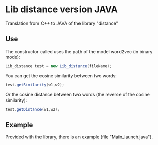 # Lib distance version JAVA

Translation from C++ to JAVA of the library "distance"

## Use

The constructor called uses the path of the model word2vec (in binary mode):
```java
Lib_distance test = new Lib_distance(fileName);
```

You can get the cosine similarity between two words:
```java
test.getSimilarity(w1,w2);
```

Or the cosine distance between two words (the reverse of the cosine similarity):
```java
test.getDistance(w1,w2);
```

## Example

Provided with the library, there is an example (file "Main_launch.java").

